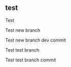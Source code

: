 ## test

Test


Test new branch

Test new branch dev commit

Test test branch

Test test branch commit